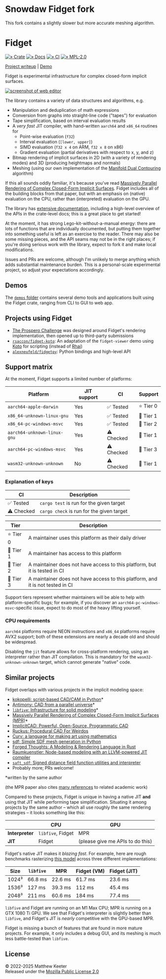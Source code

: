 # Snowdaw Fidget fork
This fork contains a slightly slower but more accurate meshing algorithm.

# Fidget
[![» Crate](https://badgen.net/crates/v/fidget)](https://crates.io/crates/fidget)
[![» Docs](https://badgen.net/badge/api/docs.rs/df3600)](https://docs.rs/fidget/)
[![» CI](https://badgen.net/github/checks/mkeeter/fidget/main)](https://github.com/mkeeter/fidget/actions/)
[![» MPL-2.0](https://badgen.net/github/license/mkeeter/fidget)](LICENSE.txt)

[Project writeup](https://mattkeeter.com/projects/fidget) | [Demo](https://mattkeeter.com/projects/fidget/demo)

Fidget is experimental infrastructure for complex closed-form implicit surfaces.

[![screenshot of web editor](demos/web-editor/screenshot.png)](https://mattkeeter.com/projects/fidget/demo)

The library contains a variety of data structures and algorithms, e.g.

- Manipulation and deduplication of math expressions
- Conversion from graphs into straight-line code ("tapes") for evaluation
- Tape simplification, based on interval evaluation results
- A _very fast_ JIT compiler, with hand-written `aarch64` and `x86_64` routines
  for
    - Point-wise evaluation (`f32`)
    - Interval evaluation (`[lower, upper]`)
    - SIMD evaluation (`f32 x 4` on ARM, `f32 x 8` on x86)
    - Gradient evaluation (partial derivatives with respect to x, y, and z)
- Bitmap rendering of implicit surfaces in 2D (with a variety of rendering
  modes) and 3D (producing heightmaps and normals)
- Meshing (using our own implementation of the
  [Manifold Dual Contouring](https://people.engr.tamu.edu/schaefer/research/dualsimp_tvcg.pdf)
  algorithm)

If this all sounds oddly familiar, it's because you've read
[Massively Parallel Rendering of Complex Closed-Form Implicit Surfaces](https://www.mattkeeter.com/research/mpr/).
Fidget includes all of the building blocks from that paper, but with an emphasis
on (native) evaluation on the CPU, rather than (interpreted) evaluation on the
GPU.

The library has [extensive documentation](https://docs.rs/fidget/latest/fidget/),
including a high-level overview of the APIs in the crate-level docs; this is a
great place to get started!

At the moment, it has strong Lego-kit-without-a-manual energy: there are lots of
functions that are individually documented, but putting them together into
something useful is left as an exercise to the reader.  There may also be some
missing pieces, and the API seams may not be in the right places; if you're
doing serious work with the library, expect to fork it and make local
modifications.

Issues and PRs are welcome, although I'm unlikely to merge anything which adds
substantial maintenance burden.  This is a personal-scale experimental project,
so adjust your expectations accordingly.

## Demos
The [`demos` folder](demos/README.md) contains several demo tools and
applications built using the Fidget crate,
ranging from CLI to GUI to web app.

## Projects using Fidget
- [The Prospero Challenge](https://mattkeeter.com/projects/prospero) was
  designed around Fidget's rendering implementation, then opened up to
  third-party submissions
- [`rsaccon/fidget-koto`](https://github.com/rsaccon/fidget-koto): An adaptation
  of the `fidget-viewer` demo using [Koto](https://koto.dev/) for scripting
  (instead of [Rhai](https://rhai.rs))
- [`alexneufeld/fidgetpy`](https://github.com/alexneufeld/fidgetpy): Python
  bindings and high-level API

## Support matrix
At the moment, Fidget supports a limited number of platforms:

| Platform                    | JIT support | CI         | Support   |
|-----------------------------|-------------|------------|-----------|
| `aarch64-apple-darwin`      | Yes         | ✅ Tested  | ⭐️ Tier 0 |
| `x86_64-unknown-linux-gnu`  | Yes         | ✅ Tested  | 🥇 Tier 1 |
| `x86_64-pc-windows-msvc`    | Yes         | ✅ Tested  | 🥈 Tier 2 |
| `aarch64-unknown-linux-gnu` | Yes         | ⚠️  Checked | 🥇 Tier 1 |
| `aarch64-pc-windows-msvc`   | Yes         | ⚠️  Checked | 🥉 Tier 3 |
| `wasm32-unknown-unknown`    | No          | ⚠️  Checked | 🥇 Tier 1 |

### Explanation of keys
| CI         | Description                               |
|------------|-------------------------------------------|
| ✅ Tested  | `cargo test` is run for the given target  |
| ⚠️  Checked | `cargo check` is run for the given target |

| Tier      | Description                                                                    |
|-----------|--------------------------------------------------------------------------------|
| ⭐️ Tier 0 | A maintainer uses this platform as their daily driver                          |
| 🥇 Tier 1 | A maintainer has access to this platform                                       |
| 🥈 Tier 2 | A maintainer does not have access to this platform, but it is tested in CI     |
| 🥉 Tier 3 | A maintainer does not have access to this platform, and it is not tested in CI |

Support tiers represent whether maintainers will be able to help with
platform-specific bugs; for example, if you discover an
`aarch64-pc-windows-msvc`-specific issue, expect to do most of the heavy lifting
yourself.

### CPU requirements
`aarch64` platforms require NEON instructions and `x86_64` platforms require
AVX2 support; both of these extensions are nearly a decade old and should be
widespread.

Disabling the `jit` feature allows for cross-platform rendering, using an
interpreter rather than JIT compilation.  This is mandatory for the
`wasm32-unknown-unknown` target, which cannot generate "native" code.

## Similar projects
Fidget overlaps with various projects in the implicit modeling space:

- [kokopelli: script-based CAD/CAM in Python](https://mattkeeter.com/projects/kokopelli)*
- [Antimony: CAD from a parallel universe](https://mattkeeter.com/projects/antimony)*
- [`libfive`: Infrastructure for solid modeling](https://libfive.com)*
- [Massively Parallel Rendering of Complex Closed-Form Implicit Surfaces (MPR)](https://github.com/mkeeter/mpr)*
- [ImplicitCAD: Powerful, Open-Source, Programmatic CAD](https://implicitcad.org/)
- [Ruckus: Procedural CAD For Weirdos](https://docs.racket-lang.org/ruckus/index.html)
- [Curv: a language for making art using mathematics](https://github.com/curv3d/curv)
- [sdf: Simple SDF mesh generation in Python](https://github.com/fogleman/sdf)
- [Forged Thoughts: A Modeling & Rendering Language in Rust](https://forgedthoughts.com/)
- [Raumkuenstler: Node-based modeling with an LLVM-powered JIT compiler](https://github.com/elisabeth96/Raumkuenstler)
- [`saft_sdf`: Signed distance field function utilities and interpreter](https://docs.rs/saft-sdf/0.2.1/saft_sdf/)
- Probably more; PRs welcome!

*written by the same author

(the MPR paper also cites
[many references](https://dl.acm.org/doi/10.1145/3386569.3392429#sec-ref)
to related academic work)

Compared to these projects, Fidget is unique in having a native JIT **and**
using that JIT while performing tape simplification.  Situating it among
projects by the same author – which all use roughly the same rendering
strategies – it looks something like this:

|                 | CPU               | GPU
|-----------------|-------------------|------
| **Interpreter** | `libfive`, Fidget | MPR
| **JIT**         | Fidget            | (please give me APIs to do this)

Fidget's native JIT makes it _blazing fast_.
For example, here are rough benchmarks rasterizing [this model](https://www.mattkeeter.com/projects/siggraph/depth_norm@2x.png)
across three different implementations:

Size  | `libfive` | MPR     | Fidget (VM) | Fidget (JIT)
------|-----------|---------|-------------|---------------
1024³ | 66.8 ms   | 22.6 ms | 61.7 ms     | 23.6 ms
1536³ | 127 ms    | 39.3 ms | 112 ms      | 45.4 ms
2048³ | 211 ms    | 60.6 ms | 184 ms      | 77.4 ms

`libfive` and Fidget are running on an M1 Max CPU; MPR is running on a GTX 1080
Ti GPU.  We see that Fidget's interpreter is slightly better than `libfive`, and
Fidget's JIT is _nearly_ competitive with the GPU-based MPR.

Fidget is missing a bunch of features that are found in more mature projects.
For example, it only includes a debug GUI, and its meshing is much less
battle-tested than `libfive`.

## License
© 2022-2025 Matthew Keeter  
Released under the [Mozilla Public License 2.0](https://github.com/mkeeter/fidget/blob/main/LICENSE.txt)
